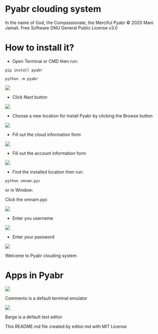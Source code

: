 # Pyabr clouding system

In the name of God, the Compassionate, the Merciful
Pyabr &copy; 2020 Mani Jamali. Free Software GNU General Public License v3.0

# How to install it?
- Open Terminal or CMD then run:

`pip install pyabr`

`python -m pyabr`

[![](https://raw.githubusercontent.com/manijamali2003/pyabr/master/screenshots/screenshot-1.png)](https://raw.githubusercontent.com/manijamali2003/pyabr/master/screenshots/screenshot-1.png)

- Click Next button

[![](https://raw.githubusercontent.com/manijamali2003/pyabr/master/screenshots/screenshot-2.png)](https://raw.githubusercontent.com/manijamali2003/pyabr/master/screenshots/screenshot-2.png)

-  Choose a new location for install Pyabr by clicking the Browse button

[![](https://raw.githubusercontent.com/manijamali2003/pyabr/master/screenshots/screenshot-3.png)](https://raw.githubusercontent.com/manijamali2003/pyabr/master/screenshots/screenshot-3.png)

- Fill out the cloud information form

[![](https://raw.githubusercontent.com/manijamali2003/pyabr/master/screenshots/screenshot-4.png)](https://raw.githubusercontent.com/manijamali2003/pyabr/master/screenshots/screenshot-4.png)

- Fill out the account information form

[![](https://raw.githubusercontent.com/manijamali2003/pyabr/master/screenshots/screenshot-5.png)](https://raw.githubusercontent.com/manijamali2003/pyabr/master/screenshots/screenshot-5.png)

- Find the installed location then run:

`python vmnam.pyc`

or in Window:

Click the vmnam.pyc

[![](https://raw.githubusercontent.com/manijamali2003/pyabr/master/screenshots/screenshot-6.png)](https://raw.githubusercontent.com/manijamali2003/pyabr/master/screenshots/screenshot-6.png)

- Enter you username

[![](https://raw.githubusercontent.com/manijamali2003/pyabr/master/screenshots/screenshot-7.png)](https://raw.githubusercontent.com/manijamali2003/pyabr/master/screenshots/screenshot-7.png)

- Enter your password

[![](https://raw.githubusercontent.com/manijamali2003/pyabr/master/screenshots/screenshot-8.png)](https://raw.githubusercontent.com/manijamali2003/pyabr/master/screenshots/screenshot-8.png)

Welcome to Pyabr clouding system

# Apps in Pyabr

[![](https://raw.githubusercontent.com/manijamali2003/pyabr/master/screenshots/screenshot-9.png)](https://raw.githubusercontent.com/manijamali2003/pyabr/master/screenshots/screenshot-9.png)

Commento is a default terminal emulator

[![](https://raw.githubusercontent.com/manijamali2003/pyabr/master/screenshots/screenshot-10.png)](https://raw.githubusercontent.com/manijamali2003/pyabr/master/screenshots/screenshot-10.png)

Barge is a default text editor

This README.md file created by editor.md with MIT License





